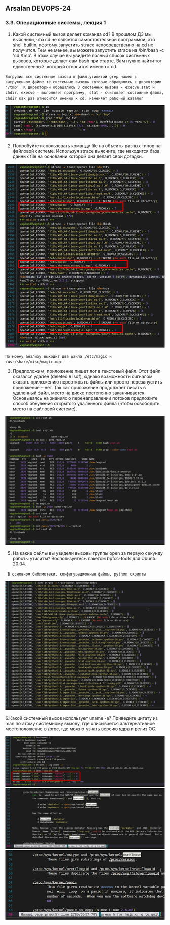 ## Arsalan DEVOPS-24
### 3.3. Операционные системы, лекция 1

1. Какой системный вызов делает команда cd? В прошлом ДЗ мы выяснили, что cd не является самостоятельной программой, это shell builtin, поэтому запустить strace непосредственно на cd не получится. Тем не менее, вы можете запустить strace на /bin/bash -c 'cd /tmp'. В этом случае вы увидите полный список системных вызовов, которые делает сам bash при старте. Вам нужно найти тот единственный, который относится именно к cd.

<code>Выгрузил все системные вызовы в файл,утилитой grep нашел в выгруженном файле те системные вызовы которые обращались к директории '/tmp'. К директории обращались 3 системных вызова - execve,stat и chdir. execve - выполняет программу, stat - считывает состояние файла, chdir как раз относится именно к cd, изменяет рабочий каталог  </code>

![](dir33/3.3.1.png)

2. Попробуйте использовать команду file на объекты разных типов на файловой системе. Используя strace выясните, где находится база данных file на основании которой она делает свои догадки.

![](dir33/3.3.2.png)

<code>По моему анализу выходит два файла /etc/magic и /usr/share/misc/magic.mgc</code>

3. Предположим, приложение пишет лог в текстовый файл. Этот файл оказался удален (deleted в lsof), однако возможности сигналом сказать приложению переоткрыть файлы или просто перезапустить приложение – нет. Так как приложение продолжает писать в удаленный файл, место на диске постепенно заканчивается. Основываясь на знаниях о перенаправлении потоков предложите способ обнуления открытого удаленного файла (чтобы освободить место на файловой системе).

![](dir33/3.3.3.png)

5. На какие файлы вы увидели вызовы группы open за первую секунду работы утилиты? Воспользуйтесь пакетом bpfcc-tools для Ubuntu 20.04.

 <code> В основном библиотеки, конфигурационные файлы, python скрипты </code>

![](dir33/3.3.5.png)

6.Какой системный вызов использует uname -a? Приведите цитату из man по этому системному вызову, где описывается альтернативное местоположение в /proc, где можно узнать версию ядра и релиз ОС.

![](dir33/3.3.6_1.png)
![](dir33/3.3.6_2.png)
![](dir33/3.3.6_3.png)

